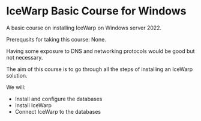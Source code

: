# IceWarp Basic Course for Windows
A basic course on installing IceWarp on Windows server 2022. 

Prerequsits for taking this course: None.

Having some exposure to DNS and networking protocols would be good but not necessary. 

The aim of this course is to go through all the steps of installing an IceWarp solution. 

We will:
* Install and configure the databases
* Install IceWarp
* Connect IceWarp to the databases 
